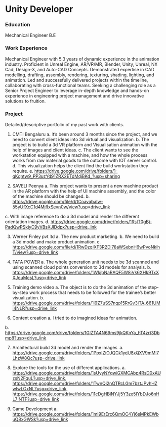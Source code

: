 # Unity Developer

### Education
Mechanical Engineer B.E

### Work Experience
Mechanical Engineer with 5.3 years of dynamic experience in the animation industry. Proficient in Unreal Engine, AR/VR/MR, Blender, Unity, Unreal, NX Cad, Design-X, and Auto-CAD Concepts. Demonstrated expertise in CAD modelling, drafting, assembly, rendering, texturing, shading, lighting, and animation. Led and successfully delivered projects within the timeline, collaborating with cross-functional teams. Seeking a challenging role as a Senior Project Engineer to leverage in-depth knowledge and hands-on experience in engineering project management and drive innovative solutions to fruition.

### Project
Detailed/descriptive portfolio of my past work with clients.
1.	CMTI Bengaluru 
a.	It’s been around 3 months since the project, and we need to convert client ideas into 3d virtual and visualization.
b.	The project is to build a 3d VR platform and Visualisation animation with the help of images and client ideas. 
c.	The client wants to see the workstation equipped with a machine, and how the whole process works from raw material goods to the outcome with IOT server control. 
d.	This visualization helps the client find the build workstation they require.
e.	https://drive.google.com/drive/folders/1-qKgntw9_PP3uzYd91ZRX2ETdMdjBKd_?usp=sharing

2.	SAVELI Peenya
a.	This project wants to present a new machine product in the AR platform with the help of UI machine assembly, and the color of the machine should be changed.
b.	https://drive.google.com/file/d/1CoavqbaIw-55yUfXcC1d4MjfIxSevn0w/view?usp=drive_link

c.	With image reference to do a 3d model and render the different orientation images.
d.	https://drive.google.com/drive/folders/1RsIT0gBj-PadQwPSkjyC9yVBsXJlDdpx?usp=drive_link

3.	Werner Finley pvt ltd
a.	The new product marketing. 
b.	We need to build a 3d model and make product animation.
c.	https://drive.google.com/file/d/1RwDzqIXF3R2Di78aWSebnH6wPvoNkihT/view?usp=drive_link

4.	TATA POWER 
a.	The whole generation unit needs to be 3d scanned and using scanned cloud points conversion to 3d models for analysis.
b.	https://drive.google.com/drive/folders/1WkjbNaRAQF5W8iVk6XHk9TxXXJouMcsL?usp=drive_link

5.	Training demo video
a.	The object is to do the 3d animation of the step-by-step work process that needs to be followed for the trainee’s better visualization.
b.	https://drive.google.com/drive/folders/1l9Z7uSS7nqp15RrGv3ITA_661UMi4NLR?usp=drive_link

6.	Content creation 
a.	I tried to do imagined ideas for animation.

b.	https://drive.google.com/drive/folders/1GIZTA4N69ms9jkQKnYa_hT4zrt3Dbmp8?usp=drive_link

7.	Architectural build 3d model and render the images.
a.	https://drive.google.com/drive/folders/1PpxIZiOJQCk1ydU8xQXV9mMl7LhzW8Qc?usp=drive_link

8.	Explore the tools for the use of different applications.
a.	https://drive.google.com/drive/folders/1sUyyNYqwiGXMCAbp4RsD0xAUzsN2FquL?usp=drive_link, https://drive.google.com/drive/folders/1TwnQi2nQTRcLGm7bztJPvhHZwIwLOxNL?usp=drive_link, https://drive.google.com/drive/folders/11cDgHBiNYJj5Y3ze5IYbDJo6nHL7INTF?usp=drive_link
9.	Game Development
a.	https://drive.google.com/drive/folders/1ml9ErErc6QmOC4Yj6sMPkEWbuQ8xGWSk?usp=drive_link
